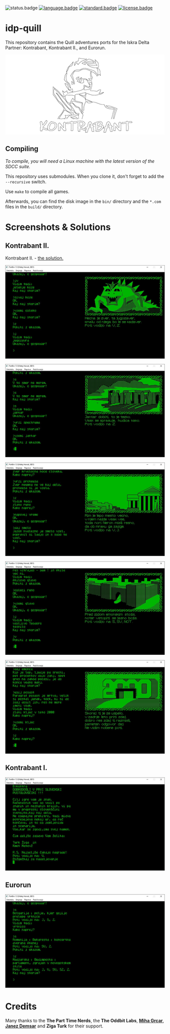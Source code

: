 ![status.badge] [![language.badge]][language.url] [![standard.badge]][standard.url] [![license.badge]][license.url]

# idp-quill

This repository contains the Quill adventures ports for the Iskra Delta Partner: Kontrabant, Kontrabant II., and Eurorun.

![Kontrabant 2022](docs/img/kintro.png)

## Compiling

*To compile, you will need a Linux machine with the latest version of the SDCC suite.*

This repository uses submodules. When you clone it, don't forget to add the `--recursive` switch.

Use `make` to compile all games. 

Afterwards, you can find the disk image in the `bin/` directory and the `*.com` files in the `build/` directory.

# Screenshots & Solutions

## Kontrabant II.

Kontrabant II. - [the solution.](docs/kontrabant2-resitev.txt)

![Kontrabant 2022](docs/img/kontra2-jugozaver.JPG)

![Kontrabant 2022](docs/img/kontra2-stonehedge.JPG)

![Kontrabant 2022](docs/img/kontra2-rim.JPG)

![Kontrabant 2022](docs/img/kontra2-emona.JPG)

![Kontrabant 2022](docs/img/kontra2-2000.JPG)

## Kontrabant I.

![Kontrabant 2022](docs/img/kontra1.JPG)

## Eurorun

![Kontrabant 2022](docs/img/eurorun.JPG)

# Credits

Many thanks to the **The Part Time Nerds**, the **The Oddbit Labs**, [**Miha Grcar**](https://github.com/mgrcar), [**Janez Demsar**](https://github.com/janezd) and **Ziga Turk** for their support.

[language.url]:   https://en.wikipedia.org/wiki/ANSI_C
[language.badge]: https://img.shields.io/badge/language-C-blue.svg

[standard.url]:   https://en.wikipedia.org/wiki/C89/
[standard.badge]: https://img.shields.io/badge/standard-C89-blue.svg

[license.url]:    https://github.com/tstih/idp-quill/blob/main/LICENSE
[license.badge]:  https://img.shields.io/badge/license-MIT-blue.svg

[status.badge]:  https://img.shields.io/badge/status-stable-dkgreen.svg
